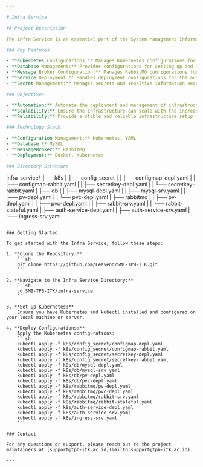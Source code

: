 ```yaml
---

# Infra Service

## Project Description

The Infra Service is an essential part of the System Management Information (SMI) for TPB-ITK, providing the necessary infrastructure and configuration management required for seamless operation and integration of various services. This service is responsible for managing deployment configurations, database setups, and message broker configurations.

### Key Features

- **Kubernetes Configurations:** Manages Kubernetes configurations for deploying various services.
- **Database Management:** Provides configurations for setting up and managing databases.
- **Message Broker Configuration:** Manages RabbitMQ configurations for service communication.
- **Service Deployment:** Handles deployment configurations for the auth-service and other components.
- **Secret Management:** Manages secrets and sensitive information securely.

### Objectives

- **Automation:** Automate the deployment and management of infrastructure components.
- **Scalability:** Ensure the infrastructure can scale with the increasing demands of the SMI-TPB-ITK system.
- **Reliability:** Provide a stable and reliable infrastructure setup for all services.

### Technology Stack

- **Configuration Management:** Kubernetes, YAML
- **Database:** MySQL
- **MessageBroker:** RabbitMQ
- **Deployment:** Docker, Kubernetes

### Directory Structure

```
infra-service/
├── k8s
|   ├── config_secret
|   |   ├── configmap-depl.yaml
|   |   ├── configmap-rabbit.yaml
|   |   ├── secretkey-depl.yaml
|   |   └── secretkey-rabbit.yaml
|   ├── db
|   |   ├── mysql-depl.yaml
|   |   ├── mysql-srv.yaml
|   |   ├── pv-depl.yaml
|   |   └── pvc-depl.yaml
|   ├── rabbitmq
|   |   ├── pv-depl.yaml
|   |   ├── pvc-depl.yaml
|   |   ├── rabbit-srv.yaml
|   |   └── rabbit-stateful.yaml
|   ├── auth-service-depl.yaml
|   ├── auth-service-srv.yaml
|   └── ingress-srv.yaml
```

### Getting Started

To get started with the Infra Service, follow these steps:

1. **Clone the Repository:**
    ```sh
    git clone https://github.com/Leavend/SMI-TPB-ITK.git
    ```

2. **Navigate to the Infra Service Directory:**
    ```sh
    cd SMI-TPB-ITK/infra-service
    ```

3. **Set Up Kubernetes:**
    Ensure you have Kubernetes and kubectl installed and configured on your local machine or server.

4. **Deploy Configurations:**
    Apply the Kubernetes configurations:
    ```sh
    kubectl apply -f k8s/config_secret/configmap-depl.yaml
    kubectl apply -f k8s/config_secret/configmap-rabbit.yaml
    kubectl apply -f k8s/config_secret/secretkey-depl.yaml
    kubectl apply -f k8s/config_secret/secretkey-rabbit.yaml
    kubectl apply -f k8s/db/mysql-depl.yaml
    kubectl apply -f k8s/db/mysql-srv.yaml
    kubectl apply -f k8s/db/pv-depl.yaml
    kubectl apply -f k8s/db/pvc-depl.yaml
    kubectl apply -f k8s/rabbitmq/pv-depl.yaml
    kubectl apply -f k8s/rabbitmq/pvc-depl.yaml
    kubectl apply -f k8s/rabbitmq/rabbit-srv.yaml
    kubectl apply -f k8s/rabbitmq/rabbit-stateful.yaml
    kubectl apply -f k8s/auth-service-depl.yaml
    kubectl apply -f k8s/auth-service-srv.yaml
    kubectl apply -f k8s/ingress-srv.yaml
    ```

### Contact

For any questions or support, please reach out to the project maintainers at [support@tpb-itk.ac.id](mailto:support@tpb-itk.ac.id).

---
```

